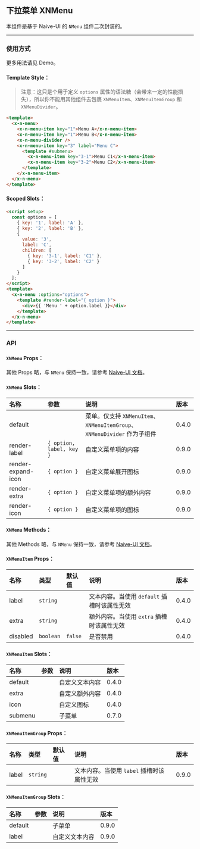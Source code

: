 ﻿## 下拉菜单 XNMenu

本组件是基于 Naive-UI 的 `NMenu` 组件二次封装的。

---

### 使用方式

更多用法请见 Demo。

#### Template Style：

> 注意：这只是个用于定义 `options` 属性的语法糖（会带来一定的性能损失），所以你不能用其他组件去包裹 `XNMenuItem`、`XNMenuItemGroup` 和 `XNMenuDivider`。

```html
<template>
  <x-n-menu>
    <x-n-menu-item key="1">Menu A</x-n-menu-item>
    <x-n-menu-item key="1">Menu B</x-n-menu-item>
    <x-n-menu-divider />
    <x-n-menu-item key="3" label="Menu C">
      <template #submenu>
        <x-n-menu-item key="3-1">Menu C1</x-n-menu-item>
        <x-n-menu-item key="3-2">Menu C2</x-n-menu-item>
      </template>
    </x-n-menu-item>
  </x-n-menu>
</template>
```

#### Scoped Slots：

```html
<script setup>
  const options = [
    { key: '1', label: 'A' },
    { key: '2', label: 'B' },
    {
      value: '3',
      label: 'C',
      children: [
        { key: '3-1', label: 'C1' },
        { key: '3-2', label: 'C2' }
      ]
    }
  ];
</script>
<template>
  <x-n-menu :options="options">
    <template #render-label="{ option }">
      <div>{{ 'Menu ' + option.label }}</div>
    </template>
  </x-n-menu>
</template>
```

---

### API

#### `XNMenu` Props：

其他 Props 略，与 `NMenu` 保持一致，请参考 [Naive-UI 文档](https://www.naiveui.com/zh-CN/os-theme/components/menu#Menu-Props)。

#### `XNMenu` Slots：

| 名称               | 参数                     | 说明                                                                     | 版本  |
| :----------------- | :----------------------- | :----------------------------------------------------------------------- | :---- |
| default            |                          | 菜单。仅支持 `XNMenuItem`、`XNMenuItemGroup`、`XNMenuDivider` 作为子组件 | 0.4.0 |
| render-label       | `{ option, label, key }` | 自定义菜单项的内容                                                       | 0.9.0 |
| render-expand-icon | `{ option }`             | 自定义菜单展开图标                                                       | 0.9.0 |
| render-extra       | `{ option }`             | 自定义菜单项的额外内容                                                   | 0.9.0 |
| render-icon        | `{ option }`             | 自定义菜单项的图标                                                       | 0.9.0 |

#### `XNMenu` Methods：

其他 Methods 略，与 `NMenu` 保持一致，请参考 [Naive-UI 文档](https://www.naiveui.com/zh-CN/os-theme/components/menu#Menu-Methods)。

#### `XNMenuItem` Props：

| 名称     | 类型      | 默认值  | 说明                                        | 版本  |
| :------- | :-------- | :------ | :------------------------------------------ | :---- |
| label    | `string`  |         | 文本内容。当使用 `default` 插槽时该属性无效 | 0.4.0 |
| extra    | `string`  |         | 额外内容。当使用 `extra` 插槽时该属性无效   | 0.4.0 |
| disabled | `boolean` | `false` | 是否禁用                                    | 0.4.0 |

#### `XNMenuItem` Slots：

| 名称    | 参数 | 说明           | 版本  |
| :------ | :--- | :------------- | :---- |
| default |      | 自定义文本内容 | 0.4.0 |
| extra   |      | 自定义额外内容 | 0.4.0 |
| icon    |      | 自定义图标     | 0.4.0 |
| submenu |      | 子菜单         | 0.7.0 |

#### `XNMenuItemGroup` Props：

| 名称  | 类型     | 默认值 | 说明                                      | 版本  |
| :---- | :------- | :----- | :---------------------------------------- | :---- |
| label | `string` |        | 文本内容。当使用 `label` 插槽时该属性无效 | 0.9.0 |

#### `XNMenuItemGroup` Slots：

| 名称    | 参数 | 说明           | 版本  |
| :------ | :--- | :------------- | :---- |
| default |      | 子菜单         | 0.9.0 |
| label   |      | 自定义文本内容 | 0.9.0 |
